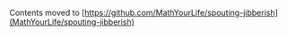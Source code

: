 
Contents moved to [https://github.com/MathYourLife/spouting-jibberish](MathYourLife/spouting-jibberish)
